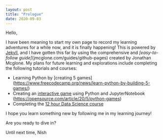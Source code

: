 ```yaml
---
layout: post
title: "Prologue"
date: 2020-09-03
---
```


Hello,

I have been meaning to start my own page to record my learning adventures for a while now, and it is finally happening! 
This is powered by [Jekyll](http://jekyllrb.com), and I have gotten this far by using the comprehensive and *[easy-to-follow guide]*(jmcglone.com/guides/github-pages) created by Jonathan Mcglone.
My plans for future learning and explorations include completing the following tutorials and courses: 
* Learning Python by [creating 5 games] (https://www.freecodecamp.org/news/learn-python-by-building-5-games/)
* Creating an [interactive game](https://opensource.com/article/20/5/python-games) using Python and JupyterNotebook (https://opensource.com/article/20/5/python-games)
* Completing the [12 hour Data Science course](https://www.freecodecamp.org/news/python-data-science-course-matplotlib-pandas-numpy/) 

I hope you learn something new by following me in my learning journey!

Are you ready to dive in? 

Until next time,
Nish
